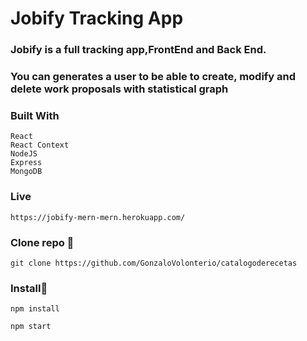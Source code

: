 # Jobify Tracking App

### Jobify is a full tracking app,FrontEnd and Back End.
### You can generates a user to be able to create, modify and delete work proposals with statistical graph 

### Built With

```
React
React Context
NodeJS
Express
MongoDB

```
### Live

```
https://jobify-mern-mern.herokuapp.com/

```
### Clone repo 🔧

```
git clone https://github.com/GonzaloVolonterio/catalogoderecetas
```
### Install🔧

```
npm install
```

```
npm start
```
